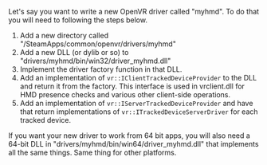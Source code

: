 Let's say you want to write a new OpenVR driver called "myhmd". To do that you will need to following the steps below.

1. Add a new directory called "<steam install dir>/SteamApps/common/openvr/drivers/myhmd"
2. Add a new DLL (or dylib or so) to "drivers/myhmd/bin/win32/driver_myhmd.dll"
3. Implement the driver factory function in that DLL.
4. Add an implementation of `vr::IClientTrackedDeviceProvider` to the DLL and return it from the factory. This interface is used in vrclient.dll for HMD presence checks and various other client-side operations.
5. Add an implementation of `vr::IServerTrackedDeviceProvider` and have that return implementations of `vr::ITrackedDeviceServerDriver` for each tracked device.

If you want your new driver to work from 64 bit apps, you will also need a 64-bit DLL in "drivers/myhmd/bin/win64/driver_myhmd.dll" that implements all the same things. Same thing for other platforms. 